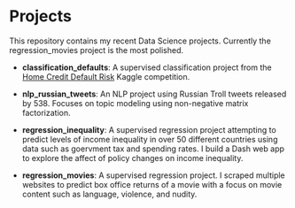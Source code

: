 # Projects
This repository contains my recent Data Science projects.  Currently the regression_movies project is the most polished.

- **classification_defaults**: A supervised classification project from the [Home Credit Default Risk](https://www.kaggle.com/c/home-credit-default-risk) Kaggle competition.

- **nlp_russian_tweets**: An NLP project using Russian Troll tweets released by 538.  Focuses on topic modeling using non-negative matrix factorization.

- **regression_inequality**: A supervised regression project attempting to predict levels of income inequality in over 50 different countries using data such as goervment tax and spending rates.  I build a Dash web app to explore the affect of policy changes on income inequality.

- **regression_movies**: A supervised regression project.  I scraped multiple websites to predict box office returns of a movie with a focus on movie content such as language, violence, and nudity.